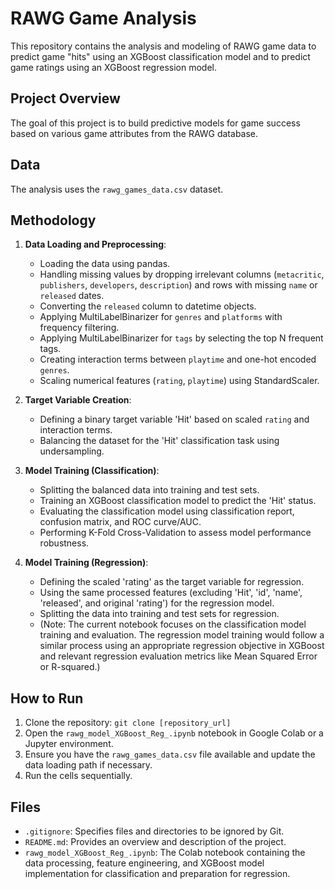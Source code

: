 # RAWG Game Analysis

This repository contains the analysis and modeling of RAWG game data to predict game "hits" using an XGBoost classification model and to predict game ratings using an XGBoost regression model.

## Project Overview

The goal of this project is to build predictive models for game success based on various game attributes from the RAWG database.

## Data

The analysis uses the `rawg_games_data.csv` dataset.

## Methodology

1.  **Data Loading and Preprocessing**:
    *   Loading the data using pandas.
    *   Handling missing values by dropping irrelevant columns (`metacritic`, `publishers`, `developers`, `description`) and rows with missing `name` or `released` dates.
    *   Converting the `released` column to datetime objects.
    *   Applying MultiLabelBinarizer for `genres` and `platforms` with frequency filtering.
    *   Applying MultiLabelBinarizer for `tags` by selecting the top N frequent tags.
    *   Creating interaction terms between `playtime` and one-hot encoded `genres`.
    *   Scaling numerical features (`rating`, `playtime`) using StandardScaler.

2.  **Target Variable Creation**:
    *   Defining a binary target variable 'Hit' based on scaled `rating` and interaction terms.
    *   Balancing the dataset for the 'Hit' classification task using undersampling.

3.  **Model Training (Classification)**:
    *   Splitting the balanced data into training and test sets.
    *   Training an XGBoost classification model to predict the 'Hit' status.
    *   Evaluating the classification model using classification report, confusion matrix, and ROC curve/AUC.
    *   Performing K-Fold Cross-Validation to assess model performance robustness.

4.  **Model Training (Regression)**:
    *   Defining the scaled 'rating' as the target variable for regression.
    *   Using the same processed features (excluding 'Hit', 'id', 'name', 'released', and original 'rating') for the regression model.
    *   Splitting the data into training and test sets for regression.
    *   (Note: The current notebook focuses on the classification model training and evaluation. The regression model training would follow a similar process using an appropriate regression objective in XGBoost and relevant regression evaluation metrics like Mean Squared Error or R-squared.)

## How to Run

1.  Clone the repository: `git clone [repository_url]`
2.  Open the `rawg_model_XGBoost_Reg_.ipynb` notebook in Google Colab or a Jupyter environment.
3.  Ensure you have the `rawg_games_data.csv` file available and update the data loading path if necessary.
4.  Run the cells sequentially.

## Files

*   `.gitignore`: Specifies files and directories to be ignored by Git.
*   `README.md`: Provides an overview and description of the project.
*   `rawg_model_XGBoost_Reg_.ipynb`: The Colab notebook containing the data processing, feature engineering, and XGBoost model implementation for classification and preparation for regression.
